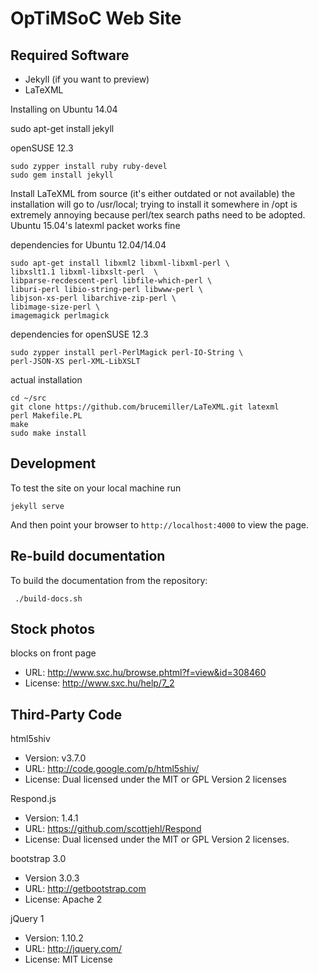 # OpTiMSoC Web Site

## Required Software

- Jekyll (if you want to preview)
- LaTeXML

Installing on Ubuntu 14.04

   sudo apt-get install jekyll

openSUSE 12.3

    sudo zypper install ruby ruby-devel
    sudo gem install jekyll

Install LaTeXML from source (it's either outdated or not available)
the installation will go to /usr/local; trying to install it somewhere
in /opt is extremely annoying because perl/tex search paths need to be
adopted. Ubuntu 15.04's latexml packet works fine

dependencies for Ubuntu 12.04/14.04

    sudo apt-get install libxml2 libxml-libxml-perl \
    libxslt1.1 libxml-libxslt-perl  \
    libparse-recdescent-perl libfile-which-perl \
    liburi-perl libio-string-perl libwww-perl \
    libjson-xs-perl libarchive-zip-perl \
    libimage-size-perl \
    imagemagick perlmagick

dependencies for openSUSE 12.3

    sudo zypper install perl-PerlMagick perl-IO-String \
    perl-JSON-XS perl-XML-LibXSLT

actual installation

    cd ~/src
    git clone https://github.com/brucemiller/LaTeXML.git latexml
    perl Makefile.PL
    make
    sudo make install

## Development

To test the site on your local machine run

    jekyll serve

And then point your browser to `http://localhost:4000` to view the page.

## Re-build documentation

To build the documentation from the repository:

     ./build-docs.sh

## Stock photos

blocks on front page

- URL: http://www.sxc.hu/browse.phtml?f=view&id=308460
- License: http://www.sxc.hu/help/7_2

## Third-Party Code

html5shiv
- Version: v3.7.0
- URL: http://code.google.com/p/html5shiv/
- License: Dual licensed under the MIT or GPL Version 2 licenses 

Respond.js
- Version: 1.4.1
- URL: https://github.com/scottjehl/Respond
- License: Dual licensed under the MIT or GPL Version 2 licenses. 

bootstrap 3.0
- Version 3.0.3
- URL: http://getbootstrap.com
- License: Apache 2

jQuery 1
- Version: 1.10.2
- URL: http://jquery.com/
- License: MIT License

